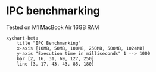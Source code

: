 # IPC benchmarking

Tested on M1 MacBook Air 16GB RAM

```mermaid
xychart-beta
    title "IPC Benchmarking"
    x-axis [10MB, 50MB, 100MB, 250MB, 500MB, 1024MB]
    y-axis "Execution time in milliseconds" 1 --> 1000
    bar [2, 16, 31, 69, 127, 250]
    line [3, 17, 43, 43, 85, 180]
```
